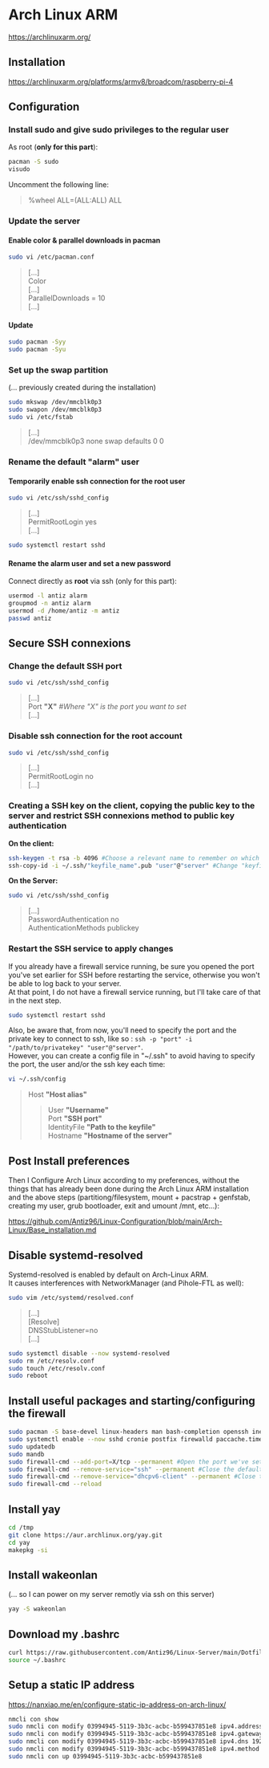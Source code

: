 # Arch Linux ARM

<https://archlinuxarm.org/>

## Installation

<https://archlinuxarm.org/platforms/armv8/broadcom/raspberry-pi-4>

## Configuration

### Install sudo and give sudo privileges to the regular user

As root (**only for this part**):

```bash
pacman -S sudo
visudo
```

Uncomment the following line:

> %wheel ALL=(ALL:ALL) ALL

### Update the server

#### Enable color & parallel downloads in pacman

```bash
sudo vi /etc/pacman.conf
```

> [...]  
> Color  
> [...]  
> ParallelDownloads = 10  
> [...]

#### Update

```bash
sudo pacman -Syy
sudo pacman -Syu
```

### Set up the swap partition

(... previously created during the installation)

```bash
sudo mkswap /dev/mmcblk0p3
sudo swapon /dev/mmcblk0p3
sudo vi /etc/fstab
```

> [...]  
> /dev/mmcblk0p3  none    swap    defaults        0       0

### Rename the default "alarm" user

#### Temporarily enable ssh connection for the root user

```bash
sudo vi /etc/ssh/sshd_config
```

> [...]  
> PermitRootLogin yes  
> [...]

```bash
sudo systemctl restart sshd
```

#### Rename the alarm user and set a new password

Connect directly as **root** via ssh (only for this part):

```bash
usermod -l antiz alarm
groupmod -n antiz alarm
usermod -d /home/antiz -m antiz
passwd antiz
```

## Secure SSH connexions

### Change the default SSH port

```bash
sudo vi /etc/ssh/sshd_config
```

> [...]  
> Port **"X"** *#Where "X" is the port you want to set*  
> [...]

### Disable ssh connection for the root account

```bash
sudo vi /etc/ssh/sshd_config
```

> [...]  
> PermitRootLogin no  
> [...]

### Creating a SSH key on the client, copying the public key to the server and restrict SSH connexions method to public key authentication

**On the client:**

```bash
ssh-keygen -t rsa -b 4096 #Choose a relevant name to remember on which server/service/entity you use this key. Also, set a strong passphrase for encryption.
ssh-copy-id -i ~/.ssh/"keyfile_name".pub "user"@"server" #Change "keyfile_name", "user" and "server" according to your environment
```

**On the Server:**

```bash
sudo vi /etc/ssh/sshd_config
```

> [...]  
> PasswordAuthentication no  
> AuthenticationMethods publickey

### Restart the SSH service to apply changes

If you already have a firewall service running, be sure you opened the port you've set earlier for SSH before restarting the service, otherwise you won't be able to log back to your server.  
At that point, I do not have a firewall service running, but I'll take care of that in the next step.

```bash
sudo systemctl restart sshd
```

Also, be aware that, from now, you'll need to specify the port and the private key to connect to ssh, like so : `ssh -p "port" -i "/path/to/privatekey" "user"@"server"`.  
However, you can create a config file in "~/.ssh" to avoid having to specify the port, the user and/or the ssh key each time:

```bash
vi ~/.ssh/config
```

> Host **"Host alias"**  
> > User **"Username"**  
> > Port **"SSH port"**  
> > IdentityFile **"Path to the keyfile"**  
> > Hostname **"Hostname of the server"**

## Post Install preferences

Then I Configure Arch Linux according to my preferences, without the things that has already been done during the Arch Linux ARM installation and the above steps (partitiong/filesystem, mount + pacstrap + genfstab, creating my user, grub bootloader, exit and umount /mnt, etc...):

<https://github.com/Antiz96/Linux-Configuration/blob/main/Arch-Linux/Base_installation.md>

## Disable systemd-resolved

Systemd-resolved is enabled by default on Arch-Linux ARM.  
It causes interferences with NetworkManager (and Pihole-FTL as well):

```bash
sudo vim /etc/systemd/resolved.conf
```

> [...]  
> [Resolve]  
> DNSStubListener=no  
> [...]

```bash
sudo systemctl disable --now systemd-resolved
sudo rm /etc/resolv.conf
sudo touch /etc/resolv.conf
sudo reboot
```

## Install useful packages and starting/configuring the firewall

```bash
sudo pacman -S base-devel linux-headers man bash-completion openssh inetutils dnsutils postfix firewalld traceroute rsync zip unzip cronie diffutils git mlocate htop pacman-contrib
sudo systemctl enable --now sshd cronie postfix firewalld paccache.timer
sudo updatedb
sudo mandb
sudo firewall-cmd --add-port=X/tcp --permanent #Open the port we've set for SSH (replace "X" by the port)
sudo firewall-cmd --remove-service="ssh" --permanent #Close the default SSH port
sudo firewall-cmd --remove-service="dhcpv6-client" --permanent #Close the dhcpv6-client port as I do not use it
sudo firewall-cmd --reload
```

## Install yay

```bash
cd /tmp
git clone https://aur.archlinux.org/yay.git
cd yay
makepkg -si
```

## Install wakeonlan

(... so I can power on my server remotly via ssh on this server)

```bash
yay -S wakeonlan
```

## Download my .bashrc

```bash
curl https://raw.githubusercontent.com/Antiz96/Linux-Server/main/Dotfiles/Bashrc/Arch-Server -o ~/.bashrc
source ~/.bashrc
```

## Setup a static IP address

<https://nanxiao.me/en/configure-static-ip-address-on-arch-linux/>

```bash
nmcli con show
sudo nmcli con modify 03994945-5119-3b3c-acbc-b599437851e8 ipv4.addresses 192.168.1.1/24
sudo nmcli con modify 03994945-5119-3b3c-acbc-b599437851e8 ipv4.gateway 192.168.1.254
sudo nmcli con modify 03994945-5119-3b3c-acbc-b599437851e8 ipv4.dns 192.168.1.254
sudo nmcli con modify 03994945-5119-3b3c-acbc-b599437851e8 ipv4.method manual
sudo nmcli con up 03994945-5119-3b3c-acbc-b599437851e8
```
